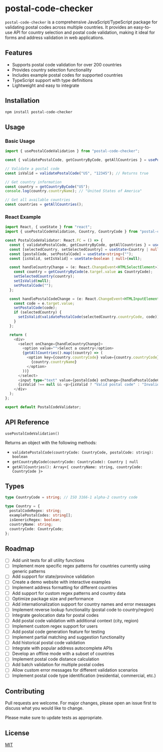 # postal-code-checker

`postal-code-checker` is a comprehensive JavaScript/TypeScript package for validating postal codes across multiple countries. It provides an easy-to-use API for country selection and postal code validation, making it ideal for forms and address validation in web applications.

## Features

- Supports postal code validation for over 200 countries
- Provides country selection functionality
- Includes example postal codes for supported countries
- TypeScript support with type definitions
- Lightweight and easy to integrate

## Installation

```bash
npm install postal-code-checker
```

## Usage

### Basic Usage

```typescript
import { usePostalCodeValidation } from "postal-code-checker";

const { validatePostalCode, getCountryByCode, getAllCountries } = usePostalCodeValidation();

// Validate a postal code
const isValid = validatePostalCode("US", "12345"); // Returns true

// Get country information
const country = getCountryByCode("US");
console.log(country.countryName); // "United States of America"

// Get all available countries
const countries = getAllCountries();
```

### React Example

```typescript
import React, { useState } from "react";
import { usePostalCodeValidation, Country, CountryCode } from "postal-code-checker";

const PostalCodeValidator: React.FC = () => {
  const { validatePostalCode, getCountryByCode, getAllCountries } = usePostalCodeValidation();
  const [selectedCountry, setSelectedCountry] = useState<Country | null>(null);
  const [postalCode, setPostalCode] = useState<string>("");
  const [isValid, setIsValid] = useState<boolean | null>(null);

  const handleCountryChange = (e: React.ChangeEvent<HTMLSelectElement>) => {
    const country = getCountryByCode(e.target.value as CountryCode);
    setSelectedCountry(country);
    setIsValid(null);
    setPostalCode("");
  };

  const handlePostalCodeChange = (e: React.ChangeEvent<HTMLInputElement>) => {
    const code = e.target.value;
    setPostalCode(code);
    if (selectedCountry) {
      setIsValid(validatePostalCode(selectedCountry.countryCode, code));
    }
  };

  return (
    <div>
      <select onChange={handleCountryChange}>
        <option value="">Select a country</option>
        {getAllCountries().map((country) => (
          <option key={country.countryCode} value={country.countryCode}>
            {country.countryName}
          </option>
        ))}
      </select>
      <input type="text" value={postalCode} onChange={handlePostalCodeChange} placeholder="Enter postal code" />
      {isValid !== null && <p>{isValid ? "Valid postal code" : "Invalid postal code"}</p>}
    </div>
  );
};

export default PostalCodeValidator;
```

## API Reference

`usePostalCodeValidation()`

Returns an object with the following methods:

- `validatePostalCode(countryCode: CountryCode, postalCode: string): boolean`
- `getCountryByCode(countryCode: CountryCode): Country | null`
- `getAllCountries(): Array<{ countryName: string, countryCode: CountryCode }>`

## Types

```typescript
type CountryCode = string; // ISO 3166-1 alpha-2 country code

type Country = {
  postalCodeRegex: string;
  examplePostalCodes: string[];
  isGenericRegex: boolean;
  countryName: string;
  countryCode: CountryCode;
};
```

## Roadmap

- [ ] Add unit tests for all utility functions
- [ ] Implement more specific regex patterns for countries currently using generic patterns
- [ ] Add support for state/province validation
- [ ] Create a demo website with interactive examples
- [ ] Implement address formatting for different countries
- [ ] Add support for custom regex patterns and country data
- [ ] Optimize package size and performance
- [ ] Add internationalization support for country names and error messages
- [ ] Implement reverse lookup functionality (postal code to country/region)
- [ ] Integrate geolocation data for postal codes
- [ ] Add postal code validation with additional context (city, region)
- [ ] Implement custom regex support for users
- [ ] Add postal code generation feature for testing
- [ ] Implement partial matching and suggestion functionality
- [ ] Add historical postal code validation
- [ ] Integrate with popular address autocomplete APIs
- [ ] Develop an offline mode with a subset of countries
- [ ] Implement postal code distance calculation
- [ ] Add batch validation for multiple postal codes
- [ ] Allow custom error messages for different validation scenarios
- [ ] Implement postal code type identification (residential, commercial, etc.)

## Contributing

Pull requests are welcome. For major changes, please open an issue first
to discuss what you would like to change.

Please make sure to update tests as appropriate.

## License

[MIT](https://choosealicense.com/licenses/mit/)
